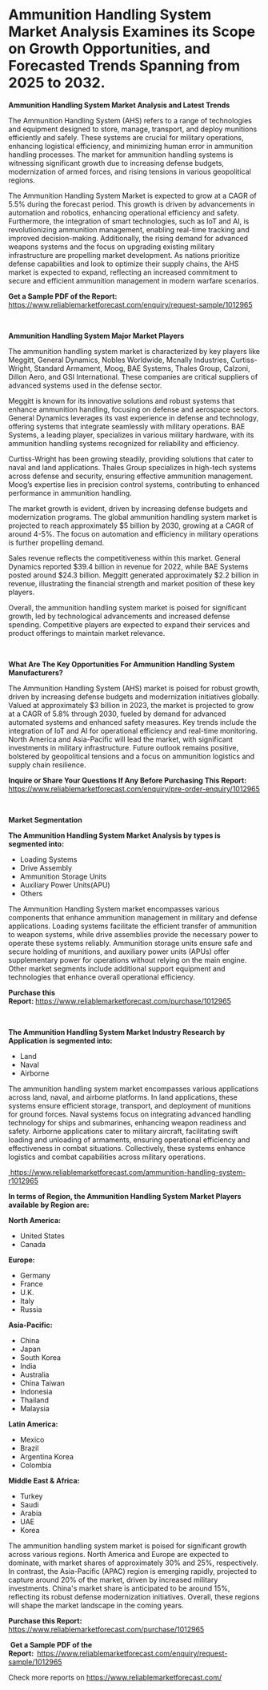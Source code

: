 <p><h1>Ammunition Handling System Market Analysis Examines its Scope on Growth Opportunities, and Forecasted Trends Spanning from 2025 to 2032.</h1></p><p><strong>Ammunition Handling System Market Analysis and Latest Trends</strong></p>
<p><p>The Ammunition Handling System (AHS) refers to a range of technologies and equipment designed to store, manage, transport, and deploy munitions efficiently and safely. These systems are crucial for military operations, enhancing logistical efficiency, and minimizing human error in ammunition handling processes. The market for ammunition handling systems is witnessing significant growth due to increasing defense budgets, modernization of armed forces, and rising tensions in various geopolitical regions.</p><p>The Ammunition Handling System Market is expected to grow at a CAGR of 5.5% during the forecast period. This growth is driven by advancements in automation and robotics, enhancing operational efficiency and safety. Furthermore, the integration of smart technologies, such as IoT and AI, is revolutionizing ammunition management, enabling real-time tracking and improved decision-making. Additionally, the rising demand for advanced weapons systems and the focus on upgrading existing military infrastructure are propelling market development. As nations prioritize defense capabilities and look to optimize their supply chains, the AHS market is expected to expand, reflecting an increased commitment to secure and efficient ammunition management in modern warfare scenarios.</p></p>
<p><strong>Get a Sample PDF of the Report:&nbsp;</strong> <a href="https://www.reliablemarketforecast.com/enquiry/request-sample/1012965?utm_campaign=2308&utm_medium=2&utm_source=Github&utm_content=ia&utm_term=06032025&utm_id=ammunition-handling-system">https://www.reliablemarketforecast.com/enquiry/request-sample/1012965</a></p>
<p>&nbsp;</p>
<p><strong>Ammunition Handling System Major Market Players</strong></p>
<p><p>The ammunition handling system market is characterized by key players like Meggitt, General Dynamics, Nobles Worldwide, Mcnally Industries, Curtiss-Wright, Standard Armament, Moog, BAE Systems, Thales Group, Calzoni, Dillon Aero, and GSI International. These companies are critical suppliers of advanced systems used in the defense sector.</p><p>Meggitt is known for its innovative solutions and robust systems that enhance ammunition handling, focusing on defense and aerospace sectors. General Dynamics leverages its vast experience in defense and technology, offering systems that integrate seamlessly with military operations. BAE Systems, a leading player, specializes in various military hardware, with its ammunition handling systems recognized for reliability and efficiency.</p><p>Curtiss-Wright has been growing steadily, providing solutions that cater to naval and land applications. Thales Group specializes in high-tech systems across defense and security, ensuring effective ammunition management. Moog’s expertise lies in precision control systems, contributing to enhanced performance in ammunition handling.</p><p>The market growth is evident, driven by increasing defense budgets and modernization programs. The global ammunition handling system market is projected to reach approximately $5 billion by 2030, growing at a CAGR of around 4-5%. The focus on automation and efficiency in military operations is further propelling demand.</p><p>Sales revenue reflects the competitiveness within this market. General Dynamics reported $39.4 billion in revenue for 2022, while BAE Systems posted around $24.3 billion. Meggitt generated approximately $2.2 billion in revenue, illustrating the financial strength and market position of these key players.</p><p>Overall, the ammunition handling system market is poised for significant growth, led by technological advancements and increased defense spending. Competitive players are expected to expand their services and product offerings to maintain market relevance.</p></p>
<p>&nbsp;</p>
<p><strong>What Are The Key Opportunities For Ammunition Handling System Manufacturers?</strong></p>
<p><p>The Ammunition Handling System (AHS) market is poised for robust growth, driven by increasing defense budgets and modernization initiatives globally. Valued at approximately $3 billion in 2023, the market is projected to grow at a CAGR of 5.8% through 2030, fueled by demand for advanced automated systems and enhanced safety measures. Key trends include the integration of IoT and AI for operational efficiency and real-time monitoring. North America and Asia-Pacific will lead the market, with significant investments in military infrastructure. Future outlook remains positive, bolstered by geopolitical tensions and a focus on ammunition logistics and supply chain resilience.</p></p>
<p><strong>Inquire or Share Your Questions If Any Before Purchasing This Report:</strong> <a href="https://www.reliablemarketforecast.com/enquiry/pre-order-enquiry/1012965?utm_campaign=2308&utm_medium=2&utm_source=Github&utm_content=ia&utm_term=06032025&utm_id=ammunition-handling-system">https://www.reliablemarketforecast.com/enquiry/pre-order-enquiry/1012965</a></p>
<p>&nbsp;</p>
<p><strong>Market Segmentation</strong></p>
<p><strong>The Ammunition Handling System Market Analysis by types is segmented into:</strong></p>
<p><ul><li>Loading Systems</li><li>Drive Assembly</li><li>Ammunition Storage Units</li><li>Auxiliary Power Units(APU)</li><li>Others</li></ul></p>
<p><p>The Ammunition Handling System market encompasses various components that enhance ammunition management in military and defense applications. Loading systems facilitate the efficient transfer of ammunition to weapon systems, while drive assemblies provide the necessary power to operate these systems reliably. Ammunition storage units ensure safe and secure holding of munitions, and auxiliary power units (APUs) offer supplementary power for operations without relying on the main engine. Other market segments include additional support equipment and technologies that enhance overall operational efficiency.</p></p>
<p><strong>Purchase this Report:&nbsp;</strong><a href="https://www.reliablemarketforecast.com/purchase/1012965?utm_campaign=2308&utm_medium=2&utm_source=Github&utm_content=ia&utm_term=06032025&utm_id=ammunition-handling-system">https://www.reliablemarketforecast.com/purchase/1012965</a></p>
<p>&nbsp;</p>
<p><strong>The Ammunition Handling System Market Industry Research by Application is segmented into:</strong></p>
<p><ul><li>Land</li><li>Naval</li><li>Airborne</li></ul></p>
<p><p>The ammunition handling system market encompasses various applications across land, naval, and airborne platforms. In land applications, these systems ensure efficient storage, transport, and deployment of munitions for ground forces. Naval systems focus on integrating advanced handling technology for ships and submarines, enhancing weapon readiness and safety. Airborne applications cater to military aircraft, facilitating swift loading and unloading of armaments, ensuring operational efficiency and effectiveness in combat situations. Collectively, these systems enhance logistics and combat capabilities across military operations.</p></p>
<p><a href="https://www.reliablemarketforecast.com/ammunition-handling-system-r1012965?utm_campaign=2308&utm_medium=2&utm_source=Github&utm_content=ia&utm_term=06032025&utm_id=ammunition-handling-system">&nbsp;https://www.reliablemarketforecast.com/ammunition-handling-system-r1012965</a></p>
<p><strong>In terms of Region, the Ammunition Handling System Market Players available by Region are:</strong></p>
<p>
    <p> <strong> North America: </strong>
        <ul>
            <li>United States</li>
            <li>Canada</li>
        </ul>
        </p> 
    <p> <strong> Europe: </strong>
        <ul>
            <li>Germany</li>
            <li>France</li>
            <li>U.K.</li>
            <li>Italy</li>
            <li>Russia</li>
        </ul>
        </p> 
    <p> <strong> Asia-Pacific: </strong>
        <ul>
            <li>China</li>
            <li>Japan</li>
            <li>South Korea</li>
            <li>India</li>
            <li>Australia</li>
            <li>China Taiwan</li>
            <li>Indonesia</li>
            <li>Thailand</li>
            <li>Malaysia</li>
        </ul>
        </p> 
    <p> <strong> Latin America: </strong>
        <ul>
            <li>Mexico</li>
            <li>Brazil</li>
            <li>Argentina Korea</li>
            <li>Colombia</li>
        </ul>
        </p> 
    <p> <strong> Middle East & Africa: </strong>
        <ul>
            <li>Turkey</li>
            <li>Saudi</li>
            <li>Arabia</li>
            <li>UAE</li>
            <li>Korea</li>
        </ul>
    </p>
    </p>
<p><p>The ammunition handling system market is poised for significant growth across various regions. North America and Europe are expected to dominate, with market shares of approximately 30% and 25%, respectively. In contrast, the Asia-Pacific (APAC) region is emerging rapidly, projected to capture around 20% of the market, driven by increased military investments. China's market share is anticipated to be around 15%, reflecting its robust defense modernization initiatives. Overall, these regions will shape the market landscape in the coming years.</p></p>
<p><strong>Purchase this Report: </strong><a href="https://www.reliablemarketforecast.com/purchase/1012965?utm_campaign=2308&utm_medium=2&utm_source=Github&utm_content=ia&utm_term=06032025&utm_id=ammunition-handling-system">https://www.reliablemarketforecast.com/purchase/1012965</a></p>
<p>&nbsp;<strong>Get a Sample PDF of the Report:&nbsp;&nbsp;</strong><a href="https://www.reliablemarketforecast.com/enquiry/request-sample/1012965?utm_campaign=2308&utm_medium=2&utm_source=Github&utm_content=ia&utm_term=06032025&utm_id=ammunition-handling-system">https://www.reliablemarketforecast.com/enquiry/request-sample/1012965</a></p>
<p><strong></strong></p>
<p>Check more reports on <a href="https://www.reliablemarketforecast.com/?utm_campaign=2308&utm_medium=2&utm_source=Github&utm_content=ia&utm_term=06032025&utm_id=ammunition-handling-system">https://www.reliablemarketforecast.com/</a></p>